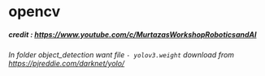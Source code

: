 # opencv
##### credit : https://www.youtube.com/c/MurtazasWorkshopRoboticsandAI
###### In folder object_detection want file `- yolov3.weight` download from https://pjreddie.com/darknet/yolo/
